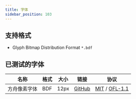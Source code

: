 ```yaml
---
title: 字体
sidebar_position: 103
---
```


## 支持格式
- Glyph Bitmap Distribution Format `*.bdf`

## 已测试的字体

| 名称     | 格式  | 大小   | 链接                                                  | 协议                                                                                                                                                      |
|--------|-----|------|-----------------------------------------------------|---------------------------------------------------------------------------------------------------------------------------------------------------------|
| 方舟像素字体 | BDF | 12px | [GitHub](https://github.com/TakWolf/ark-pixel-font) | [MIT](https://github.com/TakWolf/ark-pixel-font/blob/master/LICENSE-MIT) / [OFL-1.1](https://github.com/TakWolf/ark-pixel-font/blob/master/LICENSE-OFL) |
